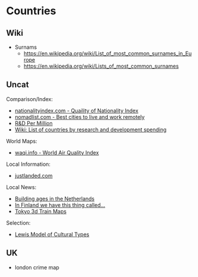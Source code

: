 # Countries

## Wiki

- Surnams
  - <https://en.wikipedia.org/wiki/List_of_most_common_surnames_in_Europe>
  - <https://en.wikipedia.org/wiki/Lists_of_most_common_surnames>


## Uncat

Comparison/Index:
- [nationalityindex.com - Quaility of Nationality Index](https://www.nationalityindex.com/)
- [nomadlist.com - Best cities to live and work remotely](https://nomadlist.com/)
- [R&D Per Million](https://ourworldindata.org/grapher/researchers-in-rd-per-million-people)
- [Wiki: List of countries by research and development spending](https://en.wikipedia.org/wiki/List_of_countries_by_research_and_development_spending)

World Maps:
- [waqi.info - World Air Quality Index](https://waqi.info/)

Local Information:
- [justlanded.com](https://www.justlanded.com/)

Local News:
- [Building ages in the Netherlands](https://parallel.co.uk/netherlands/)
- [In Finland we have this thing called...](http://www.wehave.fi/)
- [Tokyo 3d Train Maps](https://nagix.github.io/mini-tokyo-3d/)


Selection:
- [Lewis Model of Cultural Types](https://uquiz.com/Mkmxxl/what-culture-type-matches-your-personality?p=9961)

## UK
- london crime map
